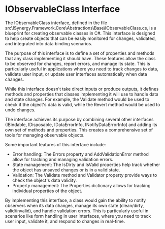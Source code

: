 # IObservableClass Interface

The IObservableClass interface, defined in the file src\ISynergy.Framework.Core\Abstractions\Base\IObservableClass.cs, is a blueprint for creating observable classes in C#. This interface is designed to help create objects that can be easily monitored for changes, validated, and integrated into data binding scenarios.

The purpose of this interface is to define a set of properties and methods that any class implementing it should have. These features allow the class to be observed for changes, report errors, and manage its state. This is particularly useful in applications where you need to track changes to data, validate user input, or update user interfaces automatically when data changes.

While this interface doesn't take direct inputs or produce outputs, it defines methods and properties that classes implementing it will use to handle data and state changes. For example, the Validate method would be used to check if the object's data is valid, while the Revert method would be used to undo changes.

The interface achieves its purpose by combining several other interfaces (IBindable, IDisposable, IDataErrorInfo, INotifyDataErrorInfo) and adding its own set of methods and properties. This creates a comprehensive set of tools for managing observable objects.

Some important features of this interface include:

- Error handling: The Errors property and AddValidationError method allow for tracking and managing validation errors.
- State management: The IsDirty and IsValid properties help track whether the object has unsaved changes or is in a valid state.
- Validation: The Validate method and Validator property provide ways to check the object's data validity.
- Property management: The Properties dictionary allows for tracking individual properties of the object.

By implementing this interface, a class would gain the ability to notify observers when its data changes, manage its own state (clean/dirty, valid/invalid), and handle validation errors. This is particularly useful in scenarios like form handling in user interfaces, where you need to track user input, validate it, and respond to changes in real-time.